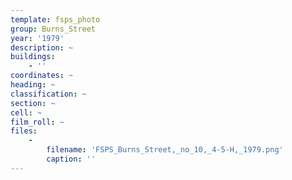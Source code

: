 ```yaml
---
template: fsps_photo
group: Burns_Street
year: '1979'
description: ~
buildings:
    - ''
coordinates: ~
heading: ~
classification: ~
section: ~
cell: ~
film_roll: ~
files:
    -
        filename: 'FSPS_Burns_Street,_no_10,_4-5-H,_1979.png'
        caption: ''
---
```

